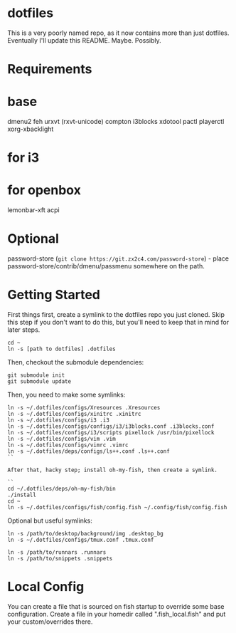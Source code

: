 dotfiles
========

This is a very poorly named repo, as it now contains more than just dotfiles. Eventually I'll update this README. Maybe. Possibly.

Requirements
============

# base

dmenu2
feh
urxvt (rxvt-unicode)
compton
i3blocks
xdotool
pactl
playerctl
xorg-xbacklight

# for i3

# for openbox

lemonbar-xft
acpi

# Optional

password-store (``git clone https://git.zx2c4.com/password-store``) - place password-store/contrib/dmenu/passmenu somewhere on the path.

Getting Started
===============

First things first, create a symlink to the dotfiles repo you just cloned. Skip this step if you don't want to do this, but you'll need to keep that in mind for later steps.

```
cd ~
ln -s [path to dotfiles] .dotfiles
```

Then, checkout the submodule dependencies:

```
git submodule init
git submodule update
```

Then, you need to make some symlinks:

```
ln -s ~/.dotfiles/configs/Xresources .Xresources
ln -s ~/.dotfiles/configs/xinitrc .xinitrc
ln -s ~/.dotfiles/configs/i3 .i3
ln -s ~/.dotfiles/configs/configs/i3/i3blocks.conf .i3blocks.conf
ln -s ~/.dotfiles/configs/i3/scripts pixellock /usr/bin/pixellock
ln -s ~/.dotfiles/configs/vim .vim
ln -s ~/.dotfiles/configs/vimrc .vimrc
ln -s ~/.dotfiles/deps/configs/ls++.conf .ls++.conf
``

After that, hacky step; install oh-my-fish, then create a symlink.

``
cd ~/.dotfiles/deps/oh-my-fish/bin
./install
cd ~
ln -s ~/.dotfiles/configs/fish/config.fish ~/.config/fish/config.fish
```

Optional but useful symlinks:

```
ln -s /path/to/desktop/background/img .desktop_bg
ln -s ~/.dotfiles/configs/tmux.conf .tmux.conf

ln -s /path/to/runnars .runnars
ln -s /path/to/snippets .snippets
```

# Local Config

You can create a file that is sourced on fish startup to override some base configuration. Create a file in your homedir called ".fish_local.fish" and put your custom/overrides there.
